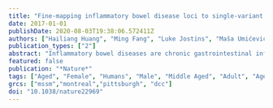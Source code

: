 ```yaml
---
title: "Fine-mapping inflammatory bowel disease loci to single-variant resolution"
date: 2017-01-01
publishDate: 2020-08-03T19:38:06.572411Z
authors: ["Hailiang Huang", "Ming Fang", "Luke Jostins", "Maša Umićević Mirkov", "Gabrielle Boucher", "Carl A. Anderson", "Vibeke Andersen", "Isabelle Cleynen", "Adrian Cortes", "François Crins", "Mauro D'Amato", "Valérie Deffontaine", "Julia Dmitrieva", "Elisa Docampo", "Mahmoud Elansary", "Kyle Kai-How Farh", "Andre Franke", "Ann-Stephan Gori", "Philippe Goyette", "Jonas Halfvarson", "Talin Haritunians", "Jo Knight", "Ian C. Lawrance", "Charlie W. Lees", "Edouard Louis", "Rob Mariman", "Theo Meuwissen", "Myriam Mni", "Yukihide Momozawa", "Miles Parkes", "Sarah L. Spain", "Emilie Théâtre", "Gosia Trynka", "Jack Satsangi", "Suzanne van Sommeren", "Severine Vermeire", "Ramnik J. Xavier", "International Inflammatory Bowel Disease Genetics Consortium", "Rinse K. Weersma", "Richard H. Duerr", "Christopher G. Mathew", "John D. Rioux", "Dermot P. B. McGovern", "Judy H. Cho", "Michel Georges", "Mark J. Daly", "Jeffrey C. Barrett"]
publication_types: ["2"]
abstract: "Inflammatory bowel diseases are chronic gastrointestinal inflammatory disorders that affect millions of people worldwide. Genome-wide association studies have identified 200 inflammatory bowel disease-associated loci, but few have been conclusively resolved to specific functional variants. Here we report fine-mapping of 94 inflammatory bowel disease loci using high-density genotyping in 67,852 individuals. We pinpoint 18 associations to a single causal variant with greater than 95% certainty, and an additional 27 associations to a single variant with greater than 50% certainty. These 45 variants are significantly enriched for protein-coding changes (n = 13), direct disruption of transcription-factor binding sites (n = 3), and tissue-specific epigenetic marks (n = 10), with the last category showing enrichment in specific immune cells among associations stronger in Crohn's disease and in gut mucosa among associations stronger in ulcerative colitis. The results of this study suggest that high-resolution fine-mapping in large samples can convert many discoveries from genome-wide association studies into statistically convincing causal variants, providing a powerful substrate for experimental elucidation of disease mechanisms."
featured: false
publication: "*Nature*"
tags: ["Aged", "Female", "Humans", "Male", "Middle Aged", "Adult", "Aged", "80 and over", "Young Adult", "Adolescent", "Colitis", "Ulcerative", "Crohn Disease", "Genetic Predisposition to Disease", "Genome-Wide Association Study", "Genotype", "Inflammatory Bowel Diseases", "Genetic Variation", "Quantitative Trait Loci", "Transcription Factors", "Binding Sites", "Chromatin", "Epigenesis", "Genetic", "Linkage Disequilibrium", "Smad3 Protein", "Crohn Disease/genetics", "Inflammatory Bowel Diseases/*genetics", "Genetic Predisposition to Disease/*genetics", "Colitis", "Ulcerative/genetics", "Chromatin/genetics", "Epigenesis", "Genetic/genetics", "Genetic Variation/*genetics", "Linkage Disequilibrium/genetics", "Quantitative Trait Loci/*genetics", "Smad3 Protein/genetics", "Transcription Factors/metabolism"]
grcs: ["mssm","montreal","pittsburgh", "dcc"]
doi: "10.1038/nature22969"
---
```


